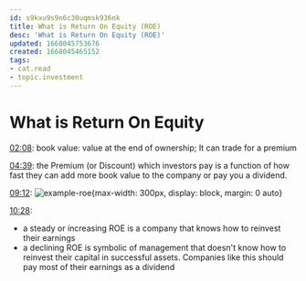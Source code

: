 ```yaml
---
id: s9kxu9s9n6c30uqmsk936nk
title: What is Return On Equity (ROE)
desc: 'What is Return On Equity (ROE)'
updated: 1668045753676
created: 1668045465152
tags: 
- cat.read
- topic.investment
---
```

# What is Return On Equity

[02:08](https://youtu.be/9DKX6Ib8agY?t=128): book value: value at the end of ownership; It can trade for a premium

[04:39](https://youtu.be/9DKX6Ib8agY?t=279): the Premium (or Discount) which investors pay is a function of how fast they can add more book value to the company or pay you a dividend.

[09:12](https://youtu.be/9DKX6Ib8agY?t=552): ![example-roe](https://ik.imagekit.io/casa/h7b-dendron/29_what_is_return_on_equi_time_552_jOoOBg82F.png?ik-sdk-version=javascript-1.4.3&updatedAt=1668045267402){max-width: 300px, display: block, margin: 0 auto}

[10:28](https://youtu.be/9DKX6Ib8agY?t=628): 
- a steady or increasing ROE is a company that knows how to reinvest their earnings
- a declining ROE is symbolic of management that doesn't know how to reinvest their capital in successful assets. Companies like this should pay most of their earnings as a dividend